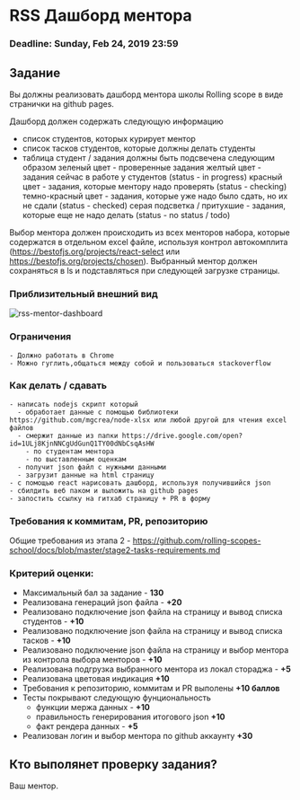 # RSS Дашборд ментора

### Deadline: Sunday, Feb 24, 2019 23:59

## Задание
Вы должны реализовать дашборд ментора школы Rolling scope в виде странички на github pages.

Дашборд должен содержать следующую информацию
- список студентов, которых курирует ментор
- список тасков студентов, которые должны делать студенты
- таблица студент / задания должны быть подсвечена следующим образом
зеленый цвет - проверенные задания
желтый цвет - задания сейчас в работе у студентов (status - in progress)
красный цвет - задания, которые ментору надо проверять (status - checking)
темно-красный цвет - задания, которые уже надо было сдать, но их не сдали (status - checked)
серая подсветка / притухшие - задания, которые еще не надо делать (status - no status / todo)

Выбор ментора должен происходить из всех менторов набора, которые содержатся в отдельном excel файле, используя контрол автокомплита (https://bestofjs.org/projects/react-select или https://bestofjs.org/projects/chosen). Выбранный ментор должен сохраняться в ls и подставляться при следующей загрузке страницы.

### Приблизительный внешний вид
![rss-mentor-dashboard](https://docs.google.com/drawings/d/e/2PACX-1vSV8wUHrWdVDOxyJGl86gC4s_Vmri8Xor3gMRKlB_gF_krSa7UJuydBZ6JMNSpHlQOjW08CtyOqGNny/pub?w=960&h=720)


### Ограничения
    - Должно работать в Chrome
    - Можно гуглить,общаться между собой и пользоваться stackoverflow
    
### Как делать / сдавать

    - написать nodejs скрипт который
      - обработает данные с помощью библиотеки https://github.com/mgcrea/node-xlsx или любой другой для чтения excel файлов 
      - смержит данные из папки https://drive.google.com/open?id=1ULj8KjnNNCgUdGunQ1TY00dNbCsqAsHW
        - по студентам ментора
        - по выставленным оценкам
      - получит json файл с нужными данными
      - загрузит данные на html страницу
    - с помощью react нарисовать дашборд, используя получившийся json
    - сбилдить веб паком и выложить на github pages 
    - запостить ссылку на гитхаб страницу + PR в форму
    
    
### Требования к коммитам, PR, репозиторию
Общие требования из этапа 2 - 
https://github.com/rolling-scopes-school/docs/blob/master/stage2-tasks-requirements.md

### Критерий оценки:
- Максимальный бал за задание - **130**
- Реализована генераций json файла - **+20**
- Реализовано подключение json файла на страницу и вывод списка студентов - **+10**
- Реализовано подключение json файла на страницу и вывод списка тасков - **+10**
- Реализовано подключение json файла на страницу и выбор ментора из контрола выбора менторов - **+10**
- Реализована подгрузка выбранного ментора из локал стораджа - **+5**
- Реализована цветовая индикация **+10**
- Требования к репозиторию, коммитам и PR выполены **+10 баллов**
- Тесты покрывают следующую фунциональность 
  - функции мержа данных - **+10**
  - правильность генерирования итогового json **+10**
  - факт рендера данных - **+5**
- Реализован логин и выбор ментора по github аккаунту **+30**

## Кто выполянет проверку задания?
Ваш ментор.



